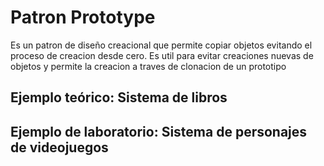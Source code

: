 # Patron Prototype
Es un patron de diseño creacional que permite copiar objetos evitando el proceso de creacion desde cero. Es util para evitar creaciones nuevas de objetos y permite la creacion a traves de clonacion de un prototipo

## Ejemplo teórico: Sistema de libros
## Ejemplo de laboratorio: Sistema de personajes de videojuegos